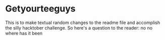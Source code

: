# Getyourteeguys
This is to make textual random changes to the readme file and accomplish the silly hacktober challenge.
So here's a question to the reader: 
no no where has it been
